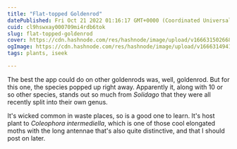 ```yaml
---
title: "Flat-topped Goldenrod"
datePublished: Fri Oct 21 2022 01:16:17 GMT+0000 (Coordinated Universal Time)
cuid: cl9hswxay000709mi4rdb6tok
slug: flat-topped-goldenrod
cover: https://cdn.hashnode.com/res/hashnode/image/upload/v1666315026684/FiHjDcyYU.jpg
ogImage: https://cdn.hashnode.com/res/hashnode/image/upload/v1666314941703/iSVQgBib2.jpg
tags: plants, iseek

---
```


The best the app could do on other goldenrods was, well, goldenrod. But for this one, the species popped up right away. Apparently it, along with 10 or so other species, stands out so much from *Solidago* that they were all recently split into their own genus.

It's wicked common in waste places, so is a good one to learn. It's host plant to *Coleophora intermediella*, which is one of those cool elongated moths with the long antennae that's also quite distinctive, and that I should post on later.
